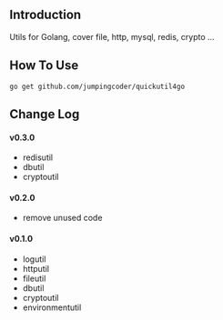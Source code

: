 ## Introduction

Utils for Golang, cover file, http, mysql, redis, crypto ...

## How To Use

```
go get github.com/jumpingcoder/quickutil4go
```

## Change Log

#### v0.3.0

+ redisutil
+ dbutil
+ cryptoutil

#### v0.2.0

+ remove unused code

#### v0.1.0

+ logutil
+ httputil
+ fileutil
+ dbutil
+ cryptoutil
+ environmentutil